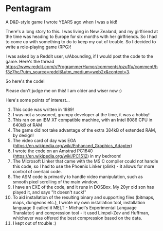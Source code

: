 # Pentagram
A D&amp;D-style game I wrote YEARS ago when I was a kid!

There's a long story to this. I was living in New Zealand, and my girlfriend at the time was heading to Europe for six months with her girlfriends. So I had to come up with something to do to keep my out of trouble. So I decided to write a role-playing game (RPG)! 

I was asked by a Reddit user, u/Abounding, if I would post the code to the game. Here's the thread https://www.reddit.com/r/ProgrammerHumor/comments/pzu1fu/comment/hf3z7hc/?utm_source=reddit&utm_medium=web2x&context=3.

So here's the code!

Please don't judge me on this! I am older and wiser now :)

Here's some points of interest...

1) This code was written in 1989!
2) I was not a seasoned, grumpy developer at the time, it was a hobby!
3) This ran on an IBM XT compatible machine, with an Intel 8086 CPU in 640kB of RAM
4) The game did not take advantage of the extra 384kB of extended RAM, by design!
5) The video card of day was EGA (https://en.wikipedia.org/wiki/Enhanced_Graphics_Adapter)
6) I wrote the code on an Amstrad PC1640 (https://en.wikipedia.org/wiki/PC1512) in my bedroom!
7) The Microsoft Linker that came with the MS C compiler could not handle this code, so I had to use the Phoenix Linker (plink) - it allows for more control of overlaid code.
8) The ASM code is primarily to handle video manipulation, such as smooth pixel scrolling of the main window.
9) I have an EXE of the code, and it runs in DOSBox. My 20yr old son has played it, and says "It doesn't suck!"
10) To aid installation of the resulting binary and supporting files (bitmaps, maps, dungeons etc.), I wrote my own installation tool, installation language (I called it MELT - Michael's Experimental Language Translator) and compression tool - it used Limpel-Zev and Huffman, whichever was offered the best compression based on the data.
11) I kept out of trouble :) 
